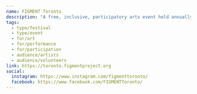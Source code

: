 ```yaml
---
name: FIGMENT Toronto
description: "A free, inclusive, participatory arts event held annually that transforms Toronto's Olympic Island into a large-scale collaborative artwork. FIGMENT's mission is to offer free, family-friendly and participatory art to entire communities, removing the barriers of museum and gallery walls and entrance fees, blurring the lines between those who create and those who enjoy art. The event is entirely organized and run by volunteers."
tags:
  - type/festival
  - type/event
  - for/art
  - for/performance
  - for/participation
  - audience/artists
  - audience/volunteers
link: https://toronto.figmentproject.org
social:
  instagram: https://www.instagram.com/figmenttoronto/
  facebook: https://www.facebook.com/FIGMENTToronto/
---
```

